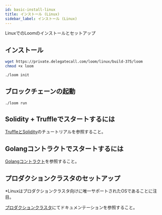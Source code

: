```yaml
---
id: basic-install-linux
title: インストール (Linux)
sidebar_label: インストール (Linux)
---
```

LinuxでのLoomのインストールとセットアップ

## インストール

```bash
wget https://private.delegatecall.com/loom/linux/build-375/loom
chmod +x loom

./loom init
```

## ブロックチェーンの起動

    ./loom run
    

## Solidity + Truffleでスタートするには

[TruffleとSolidity](truffle-deploy.html)のチュートリアルを参照すること。

## Golangコントラクトでスタートするには

[Golangコントラクト](prereqs.html)を参照すること。

## プロダクションクラスタのセットアップ

*Linuxはプロダクションクラスタ向けに唯一サポートされたOSであることに注目。

[プロダクションクラスタ](multi-node-deployment.html)にてドキュメンテーションを参照すること。
